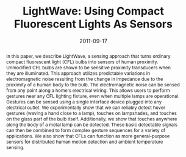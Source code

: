 ---
abstract: |-
  In this paper, we describe LightWave, a sensing approach that turns ordinary compact fluorescent light (CFL) bulbs into sensors of human proximity. Unmodified CFL bulbs are shown to be sensitive proximity transducers when they are illuminated. This approach utilizes predictable variations in electromagnetic noise resulting from the change in impedance due to the proximity of a human body to the bulb. The electromagnetic noise can be sensed from any point along a home's electrical wiring. This allows users to perform gestures near any CFL lighting fixture, even when multiple lamps are operational. Gestures can be sensed using a single interface device plugged into any electrical outlet. We experimentally show that we can reliably detect hover gestures (waving a hand close to a lamp), touches on lampshades, and touches on the glass part of the bulb itself. Additionally, we show that touches anywhere along the body of a metal lamp can be detected. These basic detectable signals can then be combined to form complex gesture sequences for a variety of applications. We also show that CFLs can function as more general-purpose sensors for distributed human motion detection and ambient temperature sensing.
authors:
- gupta
- chen
- Matthew S. Reynolds
- patel
award: ''
bibtex: |-
  @inproceedings{Gupta:2011:LUC:2030112.2030122,
   author = {Gupta, Sidhant and Chen, Ke-Yu and Reynolds, Matthew S. and Patel, Shwetak N.},
   title = {LightWave: Using Compact Fluorescent Lights As Sensors},
   booktitle = {Proceedings of the 13th International Conference on Ubiquitous Computing},
   series = {UbiComp '11},
   year = {2011},
   isbn = {978-1-4503-0630-0},
   location = {Beijing, China},
   pages = {65--74},
   numpages = {10},
   url = {http://doi.acm.org/10.1145/2030112.2030122},
   doi = {10.1145/2030112.2030122},
   acmid = {2030122},
   publisher = {ACM},
   address = {New York, NY, USA},
   keywords = {capacitive sensing, cfls, emi, gesture, interaction, proximity sensing},
  }
caption: ''
citation: |-
  Sidhant Gupta, Ke-Yu Chen, Matthew S. Reynolds, and Shwetak N. Patel. 2011. LightWave: using compact fluorescent lights as sensors.  In Proceedings of the 13th international conference on Ubiquitous computing (UbiComp '11). ACM, New York, NY, USA,  65-74. DOI=http://dx.doi.org/10.1145/2030112.2030122
conference: ACM International Joint Conference on Pervasive and Ubiquitous Computing
  (UbiComp), 2011
date: '2011-09-17'
image: ''
pdf: /pdfs/lightwave.pdf
thumbnail: ''
title: 'LightWave: Using Compact Fluorescent Lights As Sensors'
video: ''
video_embed: ''
---